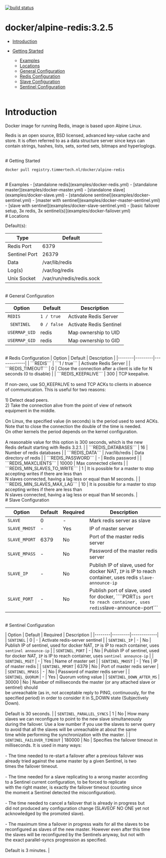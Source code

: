 [![build status](https://gitlab.timmertech.nl/docker/alpine-redis/badges/master/build.svg)](https://gitlab.timmertech.nl/docker/alpine-redis/commits/master)

# docker/alpine-redis:3.2.5

- [Introduction](#introduction)
- [Getting Started](#getting-started)
  - [Examples](#examples)
  - [Locations](#locations)
  - [General Configuration](#general-configuration)
  - [Redis Configuration](#redis-configuration)
  - [Slave Configuration](#slave-configuration)
  - [Sentinel Configuration](#sentinel-configuration)
  
  <br>
# Introduction

Docker image for running Redis, image is based upon Alpine Linux.

Redis is an open source, BSD licensed, advanced key-value cache and store. It is often referred to as a data structure server since keys can contain strings, hashes, lists, sets, sorted sets, bitmaps and hyperloglogs.

<br>
# Getting Started

```bash
docker pull registry.timmertech.nl/docker/alpine-redis
```

<br>
# Examples
 - [standalone redis](examples/docker-redis.yml)
 - [standalone master](examples/docker-master.yml)
 - [standalone slave](examples/docker-slave.yml)
 - [standalone sentinel](examples/docker-sentinel.yml)
 - [master with sentinel](examples/docker-master-sentinel.yml)
 - [slave with sentinel](examples/docker-slave-sentinel.yml)
 - [basic failover setup, 3x redis, 3x sentinel(s)](examples/docker-failover.yml)

<br>
# Locations

Default(s):

| Type | Default |
|------|----------|
| Redis Port | 6379 |
| Sentinel Port | 26379 |
| Data | /var/lib/redis |
| Log(s) | /var/log/redis |
| Unix Socket | /var/run/redis/redis.sock |

<br>
# General Configuration

| Option | Default | Description |
|--------|---------|-------------|
| ```REDIS``` | ```1 / true``` | Activate Redis Server |
| ``` SENTINEL``` | ```0 / false``` | Activate Redis Sentinel |
| ```USERMAP_UID``` | redis | Map ownership to UID |
| ```USERMAP_GID``` | redis | Map ownership to GID |

<br>
# Redis Configuration
| Option | Default | Description |
|--------|---------|-------------|
| ```REDIS``` | ```1 / true``` | Activate Redis Server |
| ```REDIS_TIMEOUT``` | 0 | Close the connection after a client is idle for N seconds (0 to disable) |
| ```REDIS_KEEPALIVE``` | 300 | TCP keepalive.<br><br>If non-zero, use SO_KEEPALIVE to send TCP ACKs to clients in absence<br>of communication. This is useful for two reasons:<br><br>1) Detect dead peers.<br>2) Take the connection alive from the point of view of network<br>   equipment in the middle.<br><br>On Linux, the specified value (in seconds) is the period used to send ACKs.<br>Note that to close the connection the double of the time is needed.<br>On other kernels the period depends on the kernel configuration.<br><br>A reasonable value for this option is 300 seconds, which is the new<br>Redis default starting with Redis 3.2.1. | 
| ```REDIS_DATABASES``` | 16 | Number of redis databases | 
| ```REDIS_DATA``` | /var/lib/redis | Data directory of redis |
| ```REDIS_PASSWORD``` | - | Redis password |
| ```REDIS_MAXCLIENTS``` | 10000 | Max connected clients | 
| ```REDIS_MIN_SLAVES_TO_WRITE``` | 1 | It is possible for a master to stop accepting writes if there are less than<br>N slaves connected, having a lag less or equal than M seconds. |
| ```REDIS_MIN_SLAVES_MAX_LAG``` | 10 | It is possible for a master to stop accepting writes if there are less than<br>N slaves connected, having a lag less or equal than M seconds. |

<br>
# Slave Configuration

| Option | Default | Required | Description |
|--------|---------|----------|-------------|
| ```SLAVE``` | 0 | - | Mark redis server as slave |
| ```SLAVE_MHOST``` | - | Yes | IP of master server |
| ```SLAVE_MPORT``` | 6379 | No | Port of the master redis server |
| ```SLAVE_MPASS``` | - | No | Password of the master redis server |
| ```SLAVE_IP``` | - | No | Publish IP of slave, used for docker NAT, ```IP``` is IP to reach container, uses redis ```slave-announce-ip``` |
| ```SLAVE_PORT``` | - | No | Publish port of slave, used for docker, ````PORT``` is port to reach container, uses redis ```slave-announce-port``` |

<br>
# Sentinel Configuration

| Option | Default | Required | Description |
|--------|---------|-------------|
| ```SENTINEL``` | 0 | - | Activate redis-server sentinel |
| ```SENTINEL_IP``` | - | No | Publish IP of sentinel, used for docker NAT, ```IP``` is IP to reach container, uses ```sentinel announce-ip``` | 
| ```SENTINEL_PORT``` | - | No | Publish IP of sentinel, used for docker NAT, ```IP``` is IP to reach container, uses ```sentinel announce-ip``` |
| ```SENTINEL_MSET``` | - | Yes | Name of master set |
| ```SENTINEL_MHOST``` | - | Yes | IP of master redis |
| ```SENTINEL_MPORT``` | 6379 | No |  Port of master redis server |
| ```SENTINEL_MPASS``` | - | No | Password of master redis server |
| ```SENTINEL_QUORUM``` | - | Yes | Quorum voting value |
| ```SENTINEL_DOWN_AFTER_MS``` | 30000 | No | Number of milliseconds the master (or any attached slave or sentinel) should<br> be unreachable (as in, not acceptable reply to PING, continuously, for the<br> specified period) in order to consider it in S_DOWN state (Subjectively<br> Down).<br><br> Default is 30 seconds. |
| ```SENTINEL_PARALLEL_SYNCS``` | 1 | No | How many slaves we can reconfigure to point to the new slave simultaneously<br> during the failover. Use a low number if you use the slaves to serve query<br> to avoid that all the slaves will be unreachable at about the same<br> time while performing the synchronization with the master. |
| ```SENTINEL_FAILOVER_TIMEOUT``` | 180000 | No | Specifies the failover timeout in milliseconds. It is used in many ways:<br><br> - The time needed to re-start a failover after a previous failover was<br>   already tried against the same master by a given Sentinel, is two<br>   times the failover timeout.<br><br> - The time needed for a slave replicating to a wrong master according<br>   to a Sentinel current configuration, to be forced to replicate<br>   with the right master, is exactly the failover timeout (counting since<br>   the moment a Sentinel detected the misconfiguration).<br><br> - The time needed to cancel a failover that is already in progress but<br>   did not produced any configuration change (SLAVEOF NO ONE yet not<br>   acknowledged by the promoted slave).<br><br> - The maximum time a failover in progress waits for all the slaves to be<br>   reconfigured as slaves of the new master. However even after this time<br>   the slaves will be reconfigured by the Sentinels anyway, but not with<br>   the exact parallel-syncs progression as specified.<br><br> Default is 3 minutes. |
